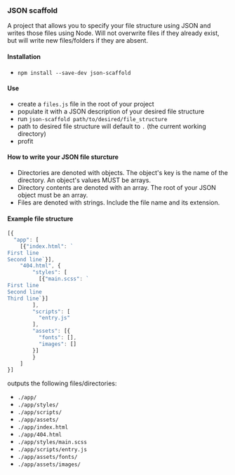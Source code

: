 ### JSON scaffold
A project that allows you to specify your file structure using JSON and writes those files using Node. Will not overwrite files if they already exist, but will write new files/folders if they are absent.

#### Installation
- `npm install --save-dev json-scaffold`

#### Use
- create a `files.js` file in the root of your project
- populate it with a JSON description of your desired file structure
- run `json-scaffold path/to/desired/file_structure`
- path to desired file structure will default to `.` (the current working directory)
- profit

#### How to write your JSON file sturcture
- Directories are denoted with objects. The object's key is the name of the directory. An object's values MUST be arrays.
- Directory contents are denoted with an array. The root of your JSON object must be an array.
- Files are denoted with strings. Include the file name and its extension.

#### Example file structure
```js
[{
  "app": [
    [{"index.html": `
First line
Second line`}],
    "404.html", {
	    "styles": [
	      [{"main.scss": `
First line
Second line
Third line`}]
	    ],
	    "scripts": [
	      "entry.js"
	    ],
	    "assets": [{
	      "fonts": [],
	      "images": []
	    }]
		}
	]
}]
```
outputs the following files/directories:
- `./app/`
- `./app/styles/`
- `./app/scripts/`
- `./app/assets/`
- `./app/index.html`
- `./app/404.html`
- `./app/styles/main.scss`
- `./app/scripts/entry.js`
- `./app/assets/fonts/`
- `./app/assets/images/`
